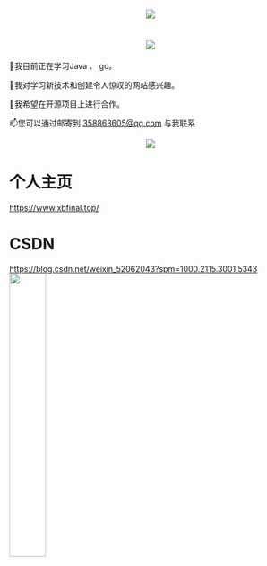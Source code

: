<h1 align="center"> <a href="https://sunguoqi.com/"> <img src="https://readme-typing-svg.herokuapp.com/?lines=printf(%22Hello%2C%20World!%22);笑霸final祝您今天愉快!&center=true&size=27"> </a> </h1>

<h1 align="center"><img src="https://cdn.jsdelivr.net/gh/sun0225SUN/sun0225SUN/assets/images/coding.gif" /> </h1>

🔭我目前正在学习Java 、 go。

🌱我对学习新技术和创建令人惊叹的网站感兴趣。

👯我希望在开源项目上进行合作。

📫您可以通过邮寄到 358863605@qq.com 与我联系



<div align="center"> <img src="https://github-readme-stats.vercel.app/api/top-langs/?username=sun0225SUN&hide_title=true&hide_border=true&layout=compact&langs_count=6&text_color=000&icon_color=fff&bg_color=0,52fa5a,4dfcff,c64dff&theme=graywhite" /> </div>


# 个人主页
https://www.xbfinal.top/
# CSDN
https://blog.csdn.net/weixin_52062043?spm=1000.2115.3001.5343
<br>
<img width="36%" src="https://cdn.jsdelivr.net/gh/sun0225SUN/sun0225SUN/assets/images/githubgif.gif" />


